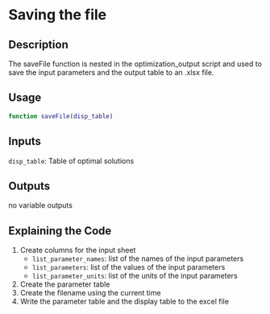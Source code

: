 # Saving the file

## Description
The saveFile function is nested in the optimization_output script and used to save the input parameters and the output table to an .xlsx file.

## Usage
```MATLAB
function saveFile(disp_table)
```

## Inputs
`disp_table`: Table of optimal solutions

## Outputs
no variable outputs

## Explaining the Code
1. Create columns for the input sheet
   - `list_parameter_names`: list of the names of the input parameters
   - `list_parameters`: list of the values of the input parameters
   - `list_parameter_units`: list of the units of the input parameters
2. Create the parameter table
3. Create the filename using the current time
4. Write the parameter table and the display table to the excel file





     



